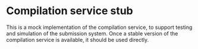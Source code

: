 # Compilation service stub

This is a mock implementation of the compilation service, to support
testing and simulation of the submission system. Once a stable version of the
compilation service is available, it should be used directly.
